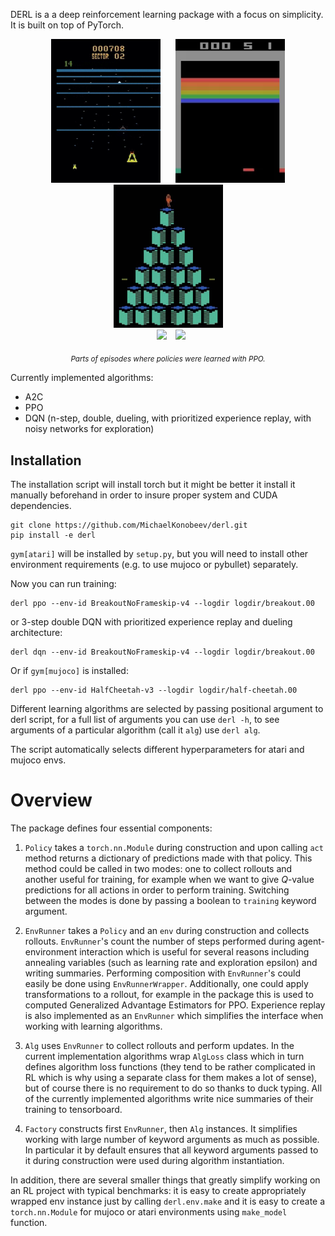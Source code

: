DERL is a a deep reinforcement learning package with a focus on
simplicity. It is built on top of PyTorch.

<p align="middle">
  <img src="./assets/beam-rider.gif" width=175 hspace=10/>
  <img src="./assets/breakout.gif" width=175 hspace=10/>
  <img src="./assets/qbert.gif" width=175 hspace=10/>
  <br/>
  <img src="./assets/half-cheetah.gif" width=180 hspace=10/>
  <img src="./assets/walker2d.gif" width=180 hsapce=10/>
  <p align="center">
    <sub><i>Parts of episodes where policies were learned with PPO.</i></sub>
  </p>
</p>

Currently implemented algorithms:

- A2C
- PPO
- DQN (n-step, double, dueling, with prioritized experience replay,
with noisy networks for exploration)

## Installation

The installation script will install torch but it might be better it
install it manually beforehand in order to insure proper system and
CUDA dependencies.

```{bash}
git clone https://github.com/MichaelKonobeev/derl.git
pip install -e derl
```

`gym[atari]` will be installed by `setup.py`, but you will need
to install other environment requirements (e.g. to use mujoco or pybullet)
separately.

Now you can run training:

```{bash}
derl ppo --env-id BreakoutNoFrameskip-v4 --logdir logdir/breakout.00
```
or 3-step double DQN with prioritized experience replay and
dueling architecture:

```{bash}
derl dqn --env-id BreakoutNoFrameskip-v4 --logdir logdir/breakout.00
```

Or if `gym[mujoco]` is installed:

```{bash}
derl ppo --env-id HalfCheetah-v3 --logdir logdir/half-cheetah.00
```

Different learning algorithms are selected by passing positional
argument to derl script, for a full list of arguments you can use `derl -h`,
to see arguments of a particular algorithm (call it `alg`) use `derl alg`.

The script automatically selects different hyperparameters for
atari and mujoco envs.


# Overview

The package defines four essential components:

1. `Policy` takes a `torch.nn.Module` during construction and upon
calling `act` method returns a dictionary of predictions made with
that policy. This method could be called in two modes: one to collect
rollouts and another useful for training, for example when we want
to give *Q*-value predictions for all actions in order to perform
training. Switching between the modes is done by passing a boolean
to `training` keyword argument.

2. `EnvRunner` takes a `Policy` and an `env` during construction and
collects rollouts. `EnvRunner`'s count the number of steps performed
during agent-environment interaction which is useful for several
reasons including annealing variables (such as learning rate and
exploration epsilon) and writing summaries.  Performing composition
with `EnvRunner`'s could easily be done using `EnvRunnerWrapper`.
Additionally, one could apply transformations to a rollout, for
example in  the package this is used to computed Generalized Advantage
Estimators for PPO.  Experience replay is also implemented as an
`EnvRunner` which simplifies the interface when working with learning
algorithms.

3. `Alg` uses `EnvRunner` to collect rollouts and perform updates.  In
the current implementation algorithms wrap `AlgLoss` class which
in turn defines algorithm loss functions (they tend to be rather
complicated in RL which is why using a separate class for them makes
a lot of sense), but of course there is no requirement to do so
thanks to duck typing. All of the currently implemented algorithms
write nice summaries of their training to tensorboard.

4. `Factory` constructs first `EnvRunner`, then `Alg` instances.  It
simplifies working with large number of keyword arguments as much
as possible. In particular it by default ensures that all keyword
arguments passed to it during construction were used during algorithm
instantiation.

In addition, there are several smaller things that greatly simplify
working on an RL project with typical benchmarks: it is easy to
create appropriately wrapped env instance just by calling `derl.env.make`
and it is easy to create a `torch.nn.Module` for mujoco or atari
environments using `make_model` function.
